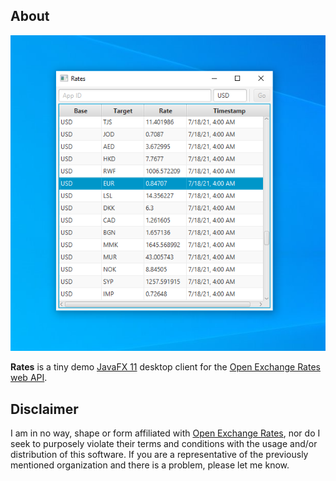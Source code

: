 ## About
![Oops! Looks like the image didn't load.](./docs/screenshots/win10_scr_01.png)

**Rates** is a tiny demo [JavaFX 11](https://openjfx.io/) desktop client for the [Open Exchange Rates web API](https://openexchangerates.org/).

## Disclaimer
I am in no way, shape or form affiliated with [Open Exchange Rates](https://openexchangerates.org/), nor do I seek to purposely violate their terms and conditions with the usage and/or distribution of this software. If you are a representative of the previously mentioned organization and there is a problem, please let me know.
